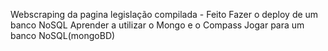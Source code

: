 Webscraping da pagina legislação compilada - Feito
Fazer o deploy de um banco NoSQL
Aprender a utilizar o Mongo e o Compass
Jogar para um banco NoSQL(mongoBD)

